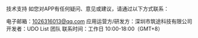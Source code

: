 技术支持
如您对APP有任何疑问、意见或建议，请通过以下方式联系：

电子邮箱：1026316013@qq.com
应用运营方/研发方：深圳市筑途科技有限公司
开发者：UDO List 团队
联系时间：工作日 10:00-18:00（GMT+8）
